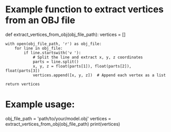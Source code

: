 # Example function to extract vertices from an OBJ file
def extract_vertices_from_obj(obj_file_path):
    vertices = []

    with open(obj_file_path, 'r') as obj_file:
        for line in obj_file:
            if line.startswith('v '):
                # Split the line and extract x, y, z coordinates
                parts = line.split()
                x, y, z = float(parts[1]), float(parts[2]), float(parts[3])
                vertices.append([x, y, z])  # Append each vertex as a list

    return vertices

# Example usage:
obj_file_path = 'path/to/your/model.obj'
vertices = extract_vertices_from_obj(obj_file_path)
print(vertices)
